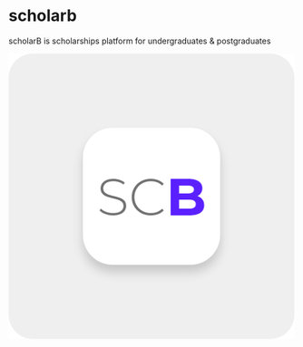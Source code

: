 # scholarb

scholarB is scholarships platform for undergraduates & postgraduates

<img src="./1.png"  />
